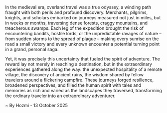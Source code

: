 
In the medieval era, overland travel was a true odyssey, a winding path fraught with both perils and profound discovery. Merchants, pilgrims, knights, and scholars embarked on journeys measured not just in miles, but in weeks or months, traversing dense forests, craggy mountains, and treacherous swamps. Each leg of the expedition brought the risk of encountering bandits, hostile lords, or the unpredictable ravages of nature – from sudden storms to the spread of plague – making every sunrise on the road a small victory and every unknown encounter a potential turning point in a grand, personal saga.

Yet, it was precisely this uncertainty that fueled the spirit of adventure. The reward lay not merely in reaching a destination, but in the extraordinary experiences gathered along the way: the unexpected hospitality of a remote village, the discovery of ancient ruins, the wisdom shared by fellow travelers around a flickering campfire. These journeys forged resilience, broadened perspectives, and filled the human spirit with tales and memories as rich and varied as the landscapes they traversed, transforming the ordinary traveler into an extraordinary adventurer.

~ By Hozmi - 13 October 2025
